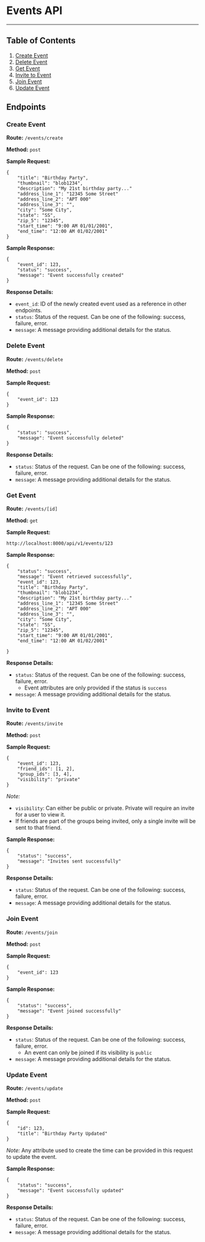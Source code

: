 # Events API

---

## Table of Contents

1. [Create Event](#create-event)
2. [Delete Event](#delete-event)
3. [Get Event](#get-event)
4. [Invite to Event](#invite-to-event)
5. [Join Event](#join-event)
6. [Update Event](#update-event)

## Endpoints

### Create Event <a name="create-event"></a>

**Route:** `/events/create`

**Method:** `post`

**Sample Request:**

```
{
	"title": "Birthday Party",
	"thumbnail": "blob1234",
	"description": "My 21st birthday party..."
	"address_line_1": "12345 Some Street"
	"address_line_2": "APT 000"
	"address_line_3": "",
	"city": "Some City",
	"state": "SS",
	"zip_5": "12345",
	"start_time": "9:00 AM 01/01/2001",
	"end_time": "12:00 AM 01/02/2001"
}
```

**Sample Response:**

```
{
	"event_id": 123,
	"status": "success",
	"message": "Event successfully created"
}
```

**Response Details:**

* `event_id`: ID of the newly created event used as a reference in other endpoints.
* `status`: Status of the request. Can be one of the following: success, failure, error.
* `message`: A message providing additional details for the status.

### Delete Event <a name="delete-event"></a>

**Route:** `/events/delete`

**Method:** `post`

**Sample Request:**

```
{
	"event_id": 123
}
```

**Sample Response:**

```
{
	"status": "success",
	"message": "Event successfully deleted"
}
```

**Response Details:**

* `status`: Status of the request. Can be one of the following: success, failure, error.
* `message`: A message providing additional details for the status.

### Get Event <a name="get-event"></a>

**Route:** `/events/[id]`

**Method:** `get`

**Sample Request:**

```
http://localhost:8000/api/v1/events/123
```

**Sample Response:**

```
{
	"status": "success",
	"message": "Event retrieved successfully",
	"event_id": 123,
	"title": "Birthday Party",
	"thumbnail": "blob1234",
	"description": "My 21st birthday party..."
	"address_line_1": "12345 Some Street"
	"address_line_2": "APT 000"
	"address_line_3": "",
	"city": "Some City",
	"state": "SS",
	"zip_5": "12345",
	"start_time": "9:00 AM 01/01/2001",
	"end_time": "12:00 AM 01/02/2001"
	
}
```

**Response Details:**

* `status`: Status of the request. Can be one of the following: success, failure, error.
	* Event attributes are only provided if the status is `success`
* `message`: A message providing additional details for the status.

### Invite to Event <a name="invite-to-event"></a>

**Route:** `/events/invite`

**Method:** `post`

**Sample Request:**

```
{
	"event_id": 123,
	"friend_ids": [1, 2],
	"group_ids": [3, 4],
	"visibility": "private"
}
```

*Note:*

* `visibility`: Can either be public or private. Private will require an invite for a user to view it.
* If friends are part of the groups being invited, only a single invite will be sent to that friend.

**Sample Response:**

```
{
	"status": "success",
	"message": "Invites sent successfully"
}
```

**Response Details:**

* `status`: Status of the request. Can be one of the following: success, failure, error.
* `message`: A message providing additional details for the status.

### Join Event <a name="join-event"></a>

**Route:** `/events/join`

**Method:** `post`

**Sample Request:**

```
{
	"event_id": 123
}
```

**Sample Response:**

```
{
	"status": "success",
	"message": "Event joined successfully"
}
```

**Response Details:**

* `status`: Status of the request. Can be one of the following: success, failure, error.
	* An event can only be joined if its visibility is `public`
* `message`: A message providing additional details for the status.

### Update Event <a name="update-event"></a>

**Route:** `/events/update`

**Method:** `post`

**Sample Request:**

```
{
	"id": 123,
	"title": "Birthday Party Updated"
}
```

*Note:* Any attribute used to create the time can be provided in this request to update the event. 

**Sample Response:**

```
{
	"status": "success",
	"message": "Event successfully updated"
}
```

**Response Details:**

* `status`: Status of the request. Can be one of the following: success, failure, error.
* `message`: A message providing additional details for the status.

